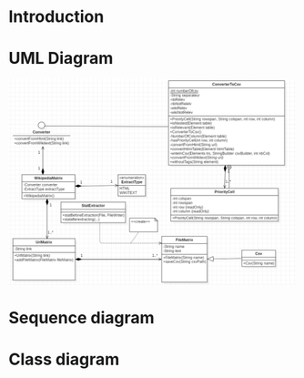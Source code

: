 # Introduction


# UML Diagram

<img align="center" src="/src/img/ipdl_uml.png">

# Sequence diagram
# Class diagram
